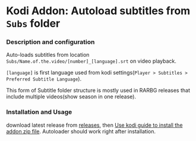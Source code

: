 # Kodi Addon: Autoload subtitles from `Subs` folder

### Description and configuration
Auto-loads subtitles from location `Subs/Name.of.the.video/[number]_[language].srt` on video playback.

`[language]` is first language used from kodi settings(`Player > Subtitles > Preferred Subtitle Language`).

This form of Subtitle folder structure is mostly used in RARBG releases that include multiple videos(show season in one release).

### Installation and Usage
download latest release from [releases](https://github.com/recrof/kodi.service.subsautoloader/releases/), then [Use kodi guide to install the addon zip file](https://kodi.wiki/view/Archive:Install_add-ons_from_zip_files). Autoloader should work right after installation.
